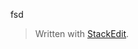 
fsd

> Written with [StackEdit](https://stackedit.io/).
<!--stackedit_data:
eyJoaXN0b3J5IjpbMTg1OTU1OTQwNV19
-->